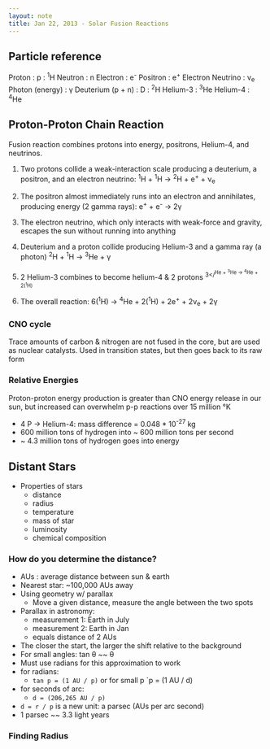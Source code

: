 ```yaml
---
layout: note
title: Jan 22, 2013 - Solar Fusion Reactions
---
```


## Particle reference ##
Proton
:	p
:	<sup>1</sup>H
Neutron
:	n
Electron
:	e<sup>-</sup>
Positron
:	e<sup>+</sup>
Electron Neutrino
:	&nu;<sub>e</sub>
Photon (energy)
:	&gamma;
Deuterium (p + n)
:	D
:	<sup>2</sup>H
Helium-3
:	<sup>3</sup>He
Helium-4
:	<sup>4</sup>He

## Proton-Proton Chain Reaction ##

Fusion reaction combines protons into energy, positrons,
Helium-4, and neutrinos.

1. 	Two protons collide a weak-interaction scale producing a deuterium, a positron, and an electron neutrino:
		<sup>1</sup>H + <sup>1</sup>H &rarr; <sup>2</sup>H + e<sup>+</sup> + &nu;<sub>e</sub>

2.	The positron almost immediately runs into an electron and annihilates, producing energy (2 gamma rays):
		e<sup>+</sup> + e<sup>-</sup> &rarr; 2&gamma;

3.	The electron neutrino, which only interacts with weak-force and gravity, escapes the sun without running into anything

4.	Deuterium and a proton collide producing Helium-3 and a gamma ray (a photon)
		<sup>2</sup>H + <sup>1</sup>H &rarr; <sup>3</sup>He + &gamma;

5.  2 Helium-3 combines to become helium-4 & 2 protons
		<sup>3</<sup>He + <sup>3</sup>He &rarr; <sup>4</sup>He + 2(<sup>1</sup>H)

6.  The overall reaction:
		6(<sup>1</sup>H) &rarr; <sup>4</sup>He + 2(<sup>1</sup>H) + 2e<sup>+</sup> + 2&nu;<sub>e</sub> + 2&gamma;





### CNO cycle ###
Trace amounts of carbon & nitrogen are not fused in the
core, but are used as nuclear catalysts. Used in transition
states, but then goes back to its raw form

### Relative Energies ###
Proton-proton energy production is greater than CNO energy
release in our sun, but increased can overwhelm p-p
reactions over 15 million &deg;K

- 4 P &rarr; Helium-4: mass difference = 0.048 * 10<sup>-27</sup> kg
- 600 million tons of hydrogen into ~ 600 million tons per second
- ~ 4.3 million tons of hydrogen goes into energy

## Distant Stars ##
- Properties of stars
	- distance
	- radius
	- temperature
	- mass of star
	- luminosity
	- chemical composition

### How do you determine the distance? ###
- AUs
	: average distance between sun & earth
- Nearest star: ~100,000 AUs away
- Using geometry w/ parallax
	- Move a given distance, measure the angle between the two spots
- Parallax in astronomy:
	- measurement 1: Earth in July
	- measurement 2: Earth in Jan
	- equals distance of 2 AUs
- The closer the start, the larger the shift relative to the background
- For small angles: tan &theta; ~~ &theta;
- Must use radians for this approximation to work
- for radians:
	- `tan p = (1 AU / p)` or for small p `p = (1 AU / d)
- for seconds of arc:
	- `d = (206,265 AU / p)`
- `d = r / p` is a new unit: a parsec (AUs per arc second)
- 1 parsec ~~ 3.3 light years

### Finding Radius ###
